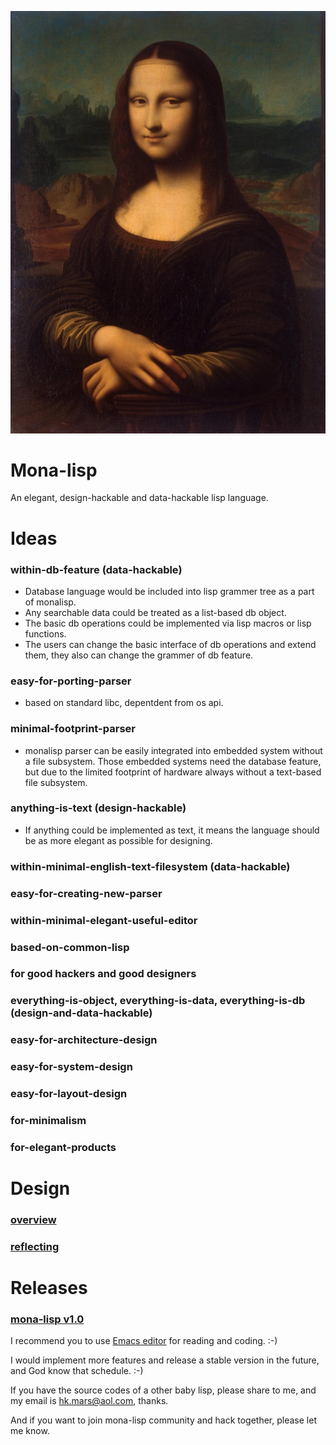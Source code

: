 
![image](doc/monalisa_logo.jpg "logo")


# Mona-lisp
An elegant, design-hackable and data-hackable lisp language.

# Ideas
### within-db-feature (data-hackable)
- Database language would be included into lisp grammer tree as a part of monalisp.
- Any searchable data could be treated as a list-based db object.
- The basic db operations could be implemented via lisp macros or lisp functions.
- The users can change the basic interface of db operations and extend them, they also can change the grammer of db feature.

### easy-for-porting-parser
- based on standard libc, depentdent from os api.

### minimal-footprint-parser
- monalisp parser can be easily integrated into embedded system without a file subsystem.
Those embedded systems need the database feature, but due to the limited footprint of hardware always without a text-based file subsystem.

### anything-is-text (design-hackable)
- If anything could be implemented as text, it means the language should be as more elegant as possible for designing. 

### within-minimal-english-text-filesystem (data-hackable)

### easy-for-creating-new-parser

### within-minimal-elegant-useful-editor

### based-on-common-lisp

### for good hackers and good designers

### everything-is-object, everything-is-data, everything-is-db (design-and-data-hackable)

### easy-for-architecture-design

### easy-for-system-design

### easy-for-layout-design

### for-minimalism

### for-elegant-products


# Design

### [overview](design.md)

### [reflecting](./design-reflecting.md)



# Releases

### [mona-lisp v1.0](https://github.com/hk-mars/mona-lisp/releases/tag/v1.0)

I recommend you to use [Emacs editor](https://www.gnu.org/software/emacs/) for reading and coding. :-)

I would implement more features and release a stable version in the future, and God know that schedule. :-)

If you have the source codes of a other baby lisp, please share to me, and my email is hk.mars@aol.com, thanks.

And if you want to join mona-lisp community and hack together, please let me know.



